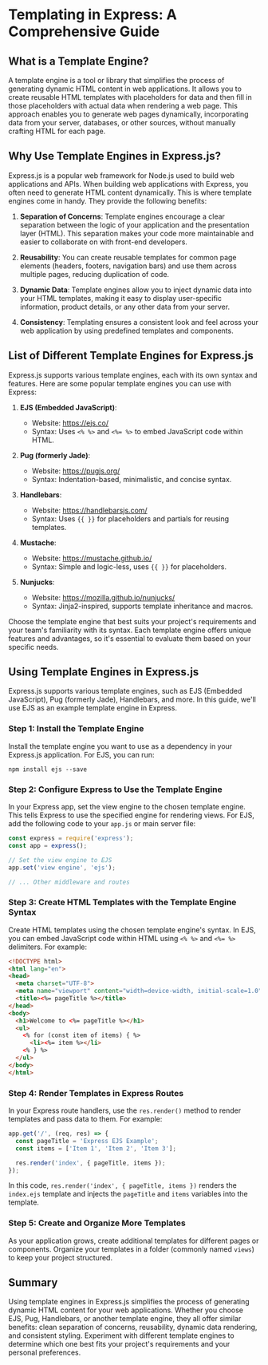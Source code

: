 # Templating in Express: A Comprehensive Guide

## What is a Template Engine?

A template engine is a tool or library that simplifies the process of generating dynamic HTML content in web applications. It allows you to create reusable HTML templates with placeholders for data and then fill in those placeholders with actual data when rendering a web page. This approach enables you to generate web pages dynamically, incorporating data from your server, databases, or other sources, without manually crafting HTML for each page.

## Why Use Template Engines in Express.js?

Express.js is a popular web framework for Node.js used to build web applications and APIs. When building web applications with Express, you often need to generate HTML content dynamically. This is where template engines come in handy. They provide the following benefits:

1. **Separation of Concerns**: Template engines encourage a clear separation between the logic of your application and the presentation layer (HTML). This separation makes your code more maintainable and easier to collaborate on with front-end developers.

2. **Reusability**: You can create reusable templates for common page elements (headers, footers, navigation bars) and use them across multiple pages, reducing duplication of code.

3. **Dynamic Data**: Template engines allow you to inject dynamic data into your HTML templates, making it easy to display user-specific information, product details, or any other data from your server.

4. **Consistency**: Templating ensures a consistent look and feel across your web application by using predefined templates and components.

## List of Different Template Engines for Express.js

Express.js supports various template engines, each with its own syntax and features. Here are some popular template engines you can use with Express:

1. **EJS (Embedded JavaScript)**:
   - Website: https://ejs.co/
   - Syntax: Uses `<% %>` and `<%= %>` to embed JavaScript code within HTML.

2. **Pug (formerly Jade)**:
   - Website: https://pugjs.org/
   - Syntax: Indentation-based, minimalistic, and concise syntax.

3. **Handlebars**:
   - Website: https://handlebarsjs.com/
   - Syntax: Uses `{{ }}` for placeholders and partials for reusing templates.

4. **Mustache**:
   - Website: https://mustache.github.io/
   - Syntax: Simple and logic-less, uses `{{ }}` for placeholders.

5. **Nunjucks**:
   - Website: https://mozilla.github.io/nunjucks/
   - Syntax: Jinja2-inspired, supports template inheritance and macros.


Choose the template engine that best suits your project's requirements and your team's familiarity with its syntax. Each template engine offers unique features and advantages, so it's essential to evaluate them based on your specific needs.

## Using Template Engines in Express.js

Express.js supports various template engines, such as EJS (Embedded JavaScript), Pug (formerly Jade), Handlebars, and more. In this guide, we'll use EJS as an example template engine in Express.

### Step 1: Install the Template Engine

Install the template engine you want to use as a dependency in your Express.js application. For EJS, you can run:

```
npm install ejs --save
```

### Step 2: Configure Express to Use the Template Engine

In your Express app, set the view engine to the chosen template engine. This tells Express to use the specified engine for rendering views. For EJS, add the following code to your `app.js` or main server file:

```javascript
const express = require('express');
const app = express();

// Set the view engine to EJS
app.set('view engine', 'ejs');

// ... Other middleware and routes
```

### Step 3: Create HTML Templates with the Template Engine Syntax

Create HTML templates using the chosen template engine's syntax. In EJS, you can embed JavaScript code within HTML using `<% %>` and `<%= %>` delimiters. For example:

```html
<!DOCTYPE html>
<html lang="en">
<head>
  <meta charset="UTF-8">
  <meta name="viewport" content="width=device-width, initial-scale=1.0">
  <title><%= pageTitle %></title>
</head>
<body>
  <h1>Welcome to <%= pageTitle %></h1>
  <ul>
    <% for (const item of items) { %>
      <li><%= item %></li>
    <% } %>
  </ul>
</body>
</html>
```

### Step 4: Render Templates in Express Routes

In your Express route handlers, use the `res.render()` method to render templates and pass data to them. For example:

```javascript
app.get('/', (req, res) => {
  const pageTitle = 'Express EJS Example';
  const items = ['Item 1', 'Item 2', 'Item 3'];

  res.render('index', { pageTitle, items });
});
```

In this code, `res.render('index', { pageTitle, items })` renders the `index.ejs` template and injects the `pageTitle` and `items` variables into the template.

### Step 5: Create and Organize More Templates

As your application grows, create additional templates for different pages or components. Organize your templates in a folder (commonly named `views`) to keep your project structured.

## Summary

Using template engines in Express.js simplifies the process of generating dynamic HTML content for your web applications. Whether you choose EJS, Pug, Handlebars, or another template engine, they all offer similar benefits: clean separation of concerns, reusability, dynamic data rendering, and consistent styling. Experiment with different template engines to determine which one best fits your project's requirements and your personal preferences.